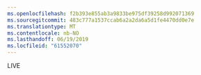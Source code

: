 ```yaml
---
ms.openlocfilehash: f2b393e855ab3a9833be975df39258d992071369
ms.sourcegitcommit: 483c777a1537ccab6a2a2da6a5d1fe4470dd0e7e
ms.translationtype: MT
ms.contentlocale: nb-NO
ms.lasthandoff: 06/19/2019
ms.locfileid: "61552070"
---
```

LIVE